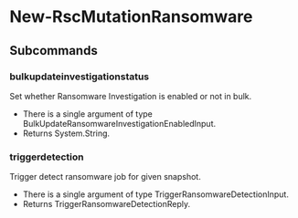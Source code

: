 # New-RscMutationRansomware
## Subcommands
### bulkupdateinvestigationstatus
Set whether Ransomware Investigation is enabled or not in bulk.

- There is a single argument of type BulkUpdateRansomwareInvestigationEnabledInput.
- Returns System.String.
### triggerdetection
Trigger detect ransomware job for given snapshot.

- There is a single argument of type TriggerRansomwareDetectionInput.
- Returns TriggerRansomwareDetectionReply.
